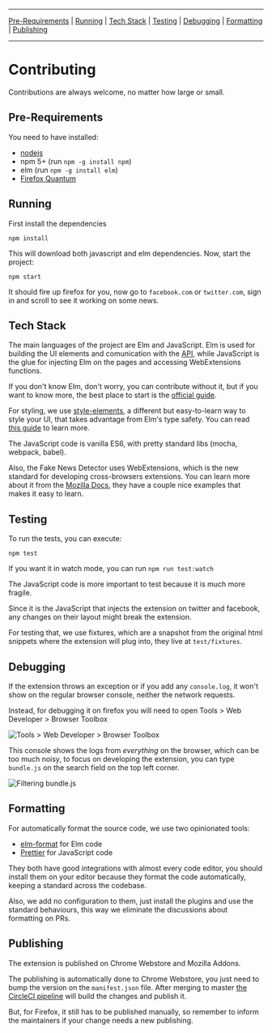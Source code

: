 ----

[Pre-Requirements](#pre-requirements) | [Running](#running) | [Tech Stack](#tech-stack) | [Testing](#testing) | [Debugging](#debugging) | [Formatting](#formatting) | [Publishing](#publishing)

----

Contributing
=======

Contributions are always welcome, no matter how large or small.

## Pre-Requirements

You need to have installed:

- [nodejs](https://nodejs.org/en/download/)
- npm 5+ (run `npm -g install npm`)
- elm (run `npm -g install elm`)
- [Firefox Quantum](https://www.mozilla.org/en-US/firefox/quantum/)

## Running

First install the dependencies

```
npm install
```

This will download both javascript and elm dependencies. Now, start the project:

```
npm start
```

It should fire up firefox for you, now go to `facebook.com` or `twitter.com`, sign in and scroll to see it working on some news.

## Tech Stack

The main languages of the project are Elm and JavaScript. Elm is used for building the UI elements and comunication with the [API](https://github.com/fake-news-detector/api), while JavaScript is the glue for injecting Elm on the pages and accessing WebExtensions functions.

If you don't know Elm, don't worry, you can contribute without it, but if you want to know more, the best place to start is the [official guide](https://guide.elm-lang.org/).

For styling, we use [style-elements](http://package.elm-lang.org/packages/mdgriffith/style-elements/latest), a different but easy-to-learn way to style your UI, that takes advantage from Elm's type safety. You can read [this guide](https://mdgriffith.gitbooks.io/style-elements/content/) to learn more.

The JavaScript code is vanilla ES6, with pretty standard libs (mocha, webpack, babel).

Also, the Fake News Detector uses WebExtensions, which is the new standard for developing cross-browsers extensions. You can learn more about it from the [Mozilla Docs](https://developer.mozilla.org/en-US/Add-ons/WebExtensions), they have a couple nice examples that makes it easy to learn.

## Testing

To run the tests, you can execute:

```
npm test
```

If you want it in watch mode, you can run `npm run test:watch`

The JavaScript code is more important to test because it is much more fragile.

Since it is the JavaScript that injects the extension on twitter and facebook, any changes on their layout might break the extension.

For testing that, we use fixtures, which are a snapshot from the original html snippets where the extension will plug into, they live at `test/fixtures`.

## Debugging

If the extension throws an exception or if you add any `console.log`, it won't show on the regular browser console, neither the network requests.

Instead, for debugging it on firefox you will need to open Tools > Web Developer > Browser Toolbox

![Tools > Web Developer > Browser Toolbox](https://user-images.githubusercontent.com/792201/31666402-d81136dc-b32a-11e7-885c-4daa770d67bd.png)

This console shows the logs from *everything* on the browser, which can be too much noisy, to focus on developing the extension, you can type `bundle.js` on the search field on the top left corner.

![Filtering bundle.js](https://user-images.githubusercontent.com/792201/31666481-285ab38e-b32b-11e7-89a1-788ac5bfeb68.png)

## Formatting

For automatically format the source code, we use two opinionated tools:

- [elm-format](https://github.com/avh4/elm-format) for Elm code
- [Prettier](https://prettier.io/) for JavaScript code

They both have good integrations with almost every code editor, you should install them on your editor because they format the code automatically, keeping a standard across the codebase.

Also, we add no configuration to them, just install the plugins and use the standard behaviours, this way we eliminate the discussions about formatting on PRs.

## Publishing

The extension is published on Chrome Webstore and Mozilla Addons.

The publishing is automatically done to Chrome Webstore, you just need to bump the version on the `manifest.json` file. After merging to master [the CircleCI pipeline](https://circleci.com/gh/fake-news-detector/extension) will build the changes and publish it.

But, for Firefox, it still has to be published manually, so remember to inform the maintainers if your change needs a new publishing.
